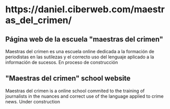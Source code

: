 <h1>https://daniel.ciberweb.com/maestras_del_crimen/</h1>
<h2>Página web de la escuela "maestras del crimen"</h2>
<p>Maestras del crimen es una escuela online dedicada a la formación de periodistas
en las sutilezas y el correcto uso del lenguaje aplicado a la información de sucesos.
En proceso de construcción</p>
<h2>"Maestras del crimen" school website</h2>
<p>Maestras del crimen is a online school commited to the training of journalists
in the nuances and correct use of the language applied to crime news. Under construction</p>
